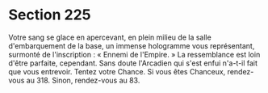 # Section 225

Votre sang se glace en apercevant, en plein milieu de la salle 
d'embarquement de la base, un immense hologramme vous 
représentant, surmonté de l'inscription : « Ennemi de 
l'Empire. » La ressemblance est loin d'être parfaite, cependant. 
Sans doute l'Arcadien qui s'est enfui n'a-t-il fait que vous 
entrevoir. Tentez votre Chance. Si vous êtes Chanceux, rendez-
vous au 318. Sinon, rendez-vous au 83.